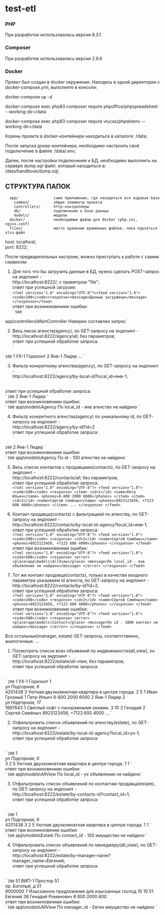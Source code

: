 # test-etl

### PHP
При разработке использовалась версия 8.3.1

### Composer
При разработке использовалась версия 2.6.6

### Docker
Проект был создан в docker окружении.
Находясь в одной директории с docker-compose.yml,
выполните в консоли:

docker-compose up -d 

docker-compose exec php83 composer require phpoffice/phpspreadsheet --working-dir=/data

docker-compose exec php83 composer require vlucas/phpdotenv --working-dir=/data

Корень проекта в docker-контейнире находиться в каталоге: /data;

После запуска докер-контейнера, необходимо настроить своё подключение в файле: /data/.env;

Далее, после настройки подключения к БД, необходимо выполнить на сервере dump.sql-файл, который находиться в: /data/handbook/dump.sql;

СТРУКТУРА ПАПОК
-------------------
      app/                само приложение, где находиться вся кодовая база
        common/           общие элементы проекта
        controllers/      http-контроллеры
        db/               подключение к базе данных
        models/           модели
      docker/             необходимые файлы для docker (php.ini, nginx.conf)
      files/              место хранение временных файлов, пока парситься xlsx-файл

host: localhost; <br />
port: 8222;

После предварительных настроек, можно приступать к работе с самим сервисом:

1) Для того что бы загрузить данные в БД, нужно сделать POST-запрос на эндпоинт - <br />http://localhost:8222/; с праметром "file";
<br />ответ при успешной загрузке:
<br />`<?xml version="1.0" encoding="UTF-8"?><feed version="1.0"><code>200</code><response><message>Данные загружены</message></response></feed>`
<br />ответ при возникновениии ошибки:
<br />`<?xml version="1.0" encoding="UTF-8"?><feed version="1.0">
<code>500</code>
<response>
<error>
<place>app\controllers\MainController</place>
<message>Неверно составлен запрос</message>
</error>
</response>
</feed>`   

2) Весь писок агенств(agency), по GET-запросу на эндпоинт - <br />http://localhost:8222/agency/all; без параметров;
<br />ответ при успешной обработке запроса:
<br />`<?xml version="1.0" encoding="UTF-8"?>
<feed version="1.0">
<code>200</code>
<response>
<item>
<id>1</id>
<local_id>УХ-1</local_id>
<name>Горизонт</name>
</item>
<item>
<id>2</id>
<local_id>Янв-1</local_id>
<name>Лидер</name>
</item>
...
</response>
</feed>`

3) Фильтр конкретному агенства(agency), по GET-запросу на эндпоинт - <br />http://localhost:8222/agency/by-local-id?local_id=янв-1;
<br />
ответ при успешной обработке запроса:
<br />
`<?xml version="1.0" encoding="UTF-8"?>
<feed version="1.0">
<code>200</code>
<response>
<id>2</id>
<local_id>Янв-1</local_id>
<name>Лидер</name>
</response>
</feed>`
   <br />ответ при возникновениии ошибки:
   <br />`<?xml version="1.0" encoding="UTF-8"?>
<feed version="1.0">
<code>500</code>
<response>
<error>
<place>app\models\Agency</place>
<message>По local_id - янв агенство не найдено</message>
</error>
</response>
</feed>`

4) Фильтр конкретного агенства(agency) по уникальному id, по GET-запросу на эндпоинт - <br />http://localhost:8222/agency/by-id?id=2
<br />ответ при успешной обработке запроса:
<br />`<?xml version="1.0" encoding="UTF-8"?>
<feed version="1.0">
<code>200</code>
<response>
<id>2</id>
<local_id>Янв-1</local_id>
<name>Лидер</name>
</response>
</feed>`
<br />ответ при возникновениии ошибки:
<br />`<?xml version="1.0" encoding="UTF-8"?>
<feed version="1.0">
<code>500</code>
<response>
<error>
<place>app\models\Agency</place>
<message>По id - 100 агенство не найдено</message>
</error>
</response>
</feed>`

5) Весь список контактов с продавцами(contacts), по GET-запросу на эндпоинт - <br />http://localhost:8222/contacts/all; без параметров;
<br />ответ при успешной обработке запроса:
<br />`<?xml version="1.0" encoding="UTF-8"?>
   <feed version="1.0">
   <code>200</code>
   <response>
   <item>
   <id>1</id>
   <name>Петр Ильич</name>
   <phones>8-800 2000 6000</phones>
   </item>
   <item>
   <id>2</id>
   <name>Сергей Семёныч</name>
   <phones>8923123456, +7123 600 4000</phones>
   </item>
   ...
   </response>
   </feed>`

6) Контакт продавца(contacts) с фильтрацией по агенству, по GET-запросу на эндпоинт - <br />http://localhost:8222/contacts/by-local-id-agency?local_id=янв-1;
<br />ответ при успешной обработке запроса:
<br />`<?xml version="1.0" encoding="UTF-8"?>
   <feed version="1.0">
   <code>200</code>
   <response>
   <id>2</id>
   <name>Сергей Семёныч</name>
   <phones>8923123456, +7123 600 4000</phones>
   </response>
   </feed>`
<br />ответ при возникновениии ошибки:
<br />`<?xml version="1.0" encoding="UTF-8"?>
   <feed version="1.0">
   <code>500</code>
   <response>
   <error>
   <place>app\models\AllView</place>
   <message>По local_id - янв объявление не найдено</message>
   </error>
   </response>
   </feed>`

7) Тот же контакт продовца(contacts), только в качестве входного параметра указываем id агенста, по GET-запросу на эндпоинт - <br />http://localhost:8222/contacts/by-id?id=2;
<br />ответ при успешной обработке запроса:
<br />`<?xml version="1.0" encoding="UTF-8"?>
   <feed version="1.0">
   <code>200</code>
   <response>
   <id>2</id>
   <name>Сергей Семёныч</name>
   <phones>8923123456, +7123 600 4000</phones>
   </response>
   </feed>`
<br />ответ при возникновениии ошибки:
<br />`<?xml version="1.0" encoding="UTF-8"?>
   <feed version="1.0">
   <code>500</code>
   <response>
   <error>
   <place>app\models\Contact</place>
   <message>По id - 1000 контакт не найден</message>
   </error>
   </response>
   </feed>`


Все остальные(manager, estate) GET-запросы, соответственно, аналогичные.
...


1) Посмотреть список всех объявений по недвижемости(all_view), по GET-запросу на эндпоинт - <br />http://localhost:8222/estate/all-view; без параметров;
<br />ответ при успешной обработке запроса:
<br />
`<?xml version="1.0" encoding="UTF-8"?>
<feed version="1.0">
    <code>200</code>
    <response>
        <item>
            <id_agency>1</id_agency>
            <local_id>УХ-1</local_id>
            <name_agency>Горизонт</name_agency>
            <id_estate>1</id_estate>
            <address>ул Подгорная, 6</address>
            <price>4201438</price>
            <rooms>3</rooms>
            <description>Уютная двухкомнатная квартира в центре города.</description>
            <floor>2</floor>
            <house_floors>5</house_floors>
            <id_manager>1</id_manager>
            <name_manager>Иван Грозный</name_manager>
            <id_contacts>1</id_contacts>
            <name_seller>Петр Ильич</name_seller>
            <phones_seller>8-800 2000 6000</phones_seller>
        </item>
        <item>
            <id_agency>2</id_agency>
            <local_id>Янв-1</local_id>
            <name_agency>Лидер</name_agency>
            <id_estate>2</id_estate>
            <address>ул Надгорная, 17</address>
            <price>1897643</price>
            <rooms>1</rooms>
            <description>Светлый лофт с панорамными окнами.</description>
            <floor>3</floor>
            <house_floors>10</house_floors>
            <id_manager>2</id_manager>
            <name_manager>Генадий</name_manager>
            <id_contacts>2</id_contacts>
            <name_seller>Сергей Семёныч</name_seller>
            <phones_seller>8923123456, +7123 600 4000</phones_seller>
        </item>
        ...
    </response>
</feed>`

2) Отфильтровать список объявлений по агенству(estate), по GET-запросу на эндпоинт - <br />http://localhost:8222/estate/by-local-id-agency?local_id=ух-1;
<br />ответ при успешной обработке запроса:
<br />
`<?xml version="1.0" encoding="UTF-8"?>
<feed version="1.0">
    <code>200</code>
    <response>
        <id>1</id>
        <address>ул Подгорная, 6</address>
        <rooms>3</rooms>
        <floor>2</floor>
        <house_floors>5</house_floors>
        <description>Уютная двухкомнатная квартира в центре города.</description>
        <contact_id>1</contact_id>
        <manager_id>1</manager_id>
    </response>
</feed>`
<br />ответ при возникновениии ошибки:
<br />`<?xml version="1.0" encoding="UTF-8"?>
<feed version="1.0">
<code>500</code>
<response>
<error>
<place>app\models\AllView</place>
<message>По local_id - ух объявление не найдено</message>
</error>
</response>
</feed>`

3) Отфильтровать список объявлений по контактам продавца(estate), по GET-запросу на эндпоинт - <br />http://localhost:8222/estate/by-contacts-id?contact_id=1;
<br />ответ при успешной обработке запроса:
<br />
`<?xml version="1.0" encoding="UTF-8"?>
<feed version="1.0">
    <code>200</code>
    <response>
        <item>
            <id>1</id>
            <address>ул Подгорная, 6</address>
            <price>4201438</price>
            <rooms>3</rooms>
            <floor>2</floor>
            <house_floors>5</house_floors>
            <description>Уютная двухкомнатная квартира в центре города.</description>
            <contact_id>1</contact_id>
            <manager_id>1</manager_id>
        </item>
    </response>
</feed>`   
<br />ответ при возникновении ошибки:
<br />`<?xml version="1.0" encoding="UTF-8"?>
   <feed version="1.0">
   <code>500</code>
   <response>
   <error>
   <place>app\models\Estate</place>
   <message>По contact_id - 100 имущество не найдено</message>
   </error>
   </response>
   </feed>`

4) Отфильтровать список объявлений по менеджеру(all_view), по GET-запросу на эндпоинт - <br />http://localhost:8222/estate/by-manager-name?manager_name=Евгений;
<br />ответ при успешной обработке запроса:
<br />
`<?xml version="1.0" encoding="UTF-8"?>
<feed version="1.0">
    <code>200</code>
    <response>
        <item>
            <id_agency>51</id_agency>
            <local_id>ВИП-1</local_id>
            <name_agency>Простор</name_agency>
            <id_estate>51</id_estate>
            <address>пр. Богатый, д 51</address>
            <price>9000000</price>
            <rooms>7</rooms>
            <description>Изысканное предложение для изысканных господ</description>
            <floor>10</floor>
            <house_floors>10</house_floors>
            <id_manager>51</id_manager>
            <name_manager>Евгений</name_manager>
            <id_contacts>38</id_contacts>
            <name_seller>Генадий Романович</name_seller>
            <phones_seller>8 800 2000 600</phones_seller>
        </item>
    </response>
</feed>`   
<br />ответ при возникновениии ошибки:
<br />
`<?xml version="1.0" encoding="UTF-8"?>
<feed version="1.0">
    <code>500</code>
    <response>
        <error>
            <place>app\models\AllView</place>
            <message>По manager_id - Евген имущество не найдено</message>
        </error>
    </response>
</feed>`   
